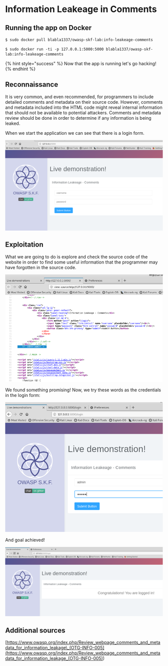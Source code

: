# Information Leakeage in Comments

## Running the app on Docker

```
$ sudo docker pull blabla1337/owasp-skf-lab:info-leakeage-comments
```

```
$ sudo docker run -ti -p 127.0.0.1:5000:5000 blabla1337/owasp-skf-lab:info-leakeage-comments
```

{% hint style="success" %}
Now that the app is running let's go hacking!
{% endhint %}

## Reconnaissance

It is very common, and even recommended, for programmers to include detailed comments and metadata on their source code. However, comments and metadata included into the HTML code might reveal internal information that should not be available to potential attackers. Comments and metadata review should be done in order to determine if any information is being leaked.

When we start the application we can see that there is a login form.

![](../../.gitbook/assets/info-leakeage-com-01.png)

## Exploitation

What we are going to do is explore and check the source code of the website in order to find some useful information that the programmer may have forgotten in the source code.

![](../../.gitbook/assets/info-leakeage-com-02.png)

We found something promising! Now, we try these words as the credentials in the login form:

![](../../.gitbook/assets/info-leakeage-com-03.png)

And goal achieved!

![](../../.gitbook/assets/info-leakeage-com-04.png)

## Additional sources

[https://www.owasp.org/index.php/Review_webpage_comments_and_metadata_for_information_leakage\_(OTG-INFO-005](<https://www.owasp.org/index.php/Review_webpage_comments_and_metadata_for_information_leakage_(OTG-INFO-005)>)

